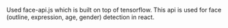 Used face-api.js which is built on top of tensorflow. 
This api is used for face (outline, expression, age, gender) detection in react.
